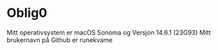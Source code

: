 # Oblig0
Mitt operativsystem er macOS Sonoma og Versjon 14.6.1 (23G93)
Mitt brukernavn på Github er runekvame
